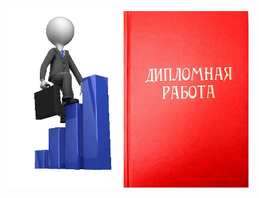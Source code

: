 <p align="center">
<img src = 'https://github.com/AlexandrKuznetsov1/DegreeProject/blob/master/Gifs/568cae_342f7916c0b142d1bb7a7f2658496dec_mv2.gif' width="185"/><img src = 'https://github.com/AlexandrKuznetsov1/DegreeProject/blob/master/Gifs/X2JNe9rxCL4.jpg' width="200"/></p>
